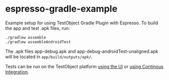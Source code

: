 # espresso-gradle-example

Example setup for using TestObject Gradle Plugin with Espresso. To build the app and test .apk files, run:

	./gradlew assemble
	./gradlew assembleAndroidTest
	
The .apk files app-debug.apk and app-debug-androidTest-unaligned.apk will be located in `app/build/outputs/apk/`.

Tests can be run on the TestObject platform [using the UI](https://wiki.saucelabs.com/display/DOCS/Automated+Testing+on+Real+Devices) or [using Continous Integration](https://wiki.saucelabs.com/display/DOCS/Continuous+Integration+for+Espresso).

